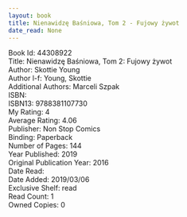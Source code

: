 ```yaml
---
layout: book
title: Nienawidzę Baśniowa, Tom 2 - Fujowy żywot
date_read: None
---
```


Book Id: 44308922<br />
Title: Nienawidzę Baśniowa, Tom 2: Fujowy żywot<br />
Author: Skottie Young<br />
Author l-f: Young, Skottie<br />
Additional Authors: Marceli Szpak<br />
ISBN: <br />
ISBN13: 9788381107730<br />
My Rating: 4<br />
Average Rating: 4.06<br />
Publisher: Non Stop Comics<br />
Binding: Paperback<br />
Number of Pages: 144<br />
Year Published: 2019<br />
Original Publication Year: 2016<br />
Date Read: <br />
Date Added: 2019/03/06<br />
Exclusive Shelf: read<br />
Read Count: 1<br />
Owned Copies: 0<br />

